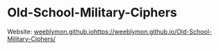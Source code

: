 # Old-School-Military-Ciphers

Website: [weeblymon.github.io](https://weeblymon.github.io/Old-School-Military-Ciphers/)https://weeblymon.github.io/Old-School-Military-Ciphers/
